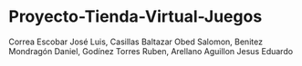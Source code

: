 # Proyecto-Tienda-Virtual-Juegos
Correa Escobar José Luis, Casillas Baltazar Obed Salomon, Benitez Mondragón Daniel, Godínez Torres Ruben, Arellano Aguillon Jesus Eduardo
